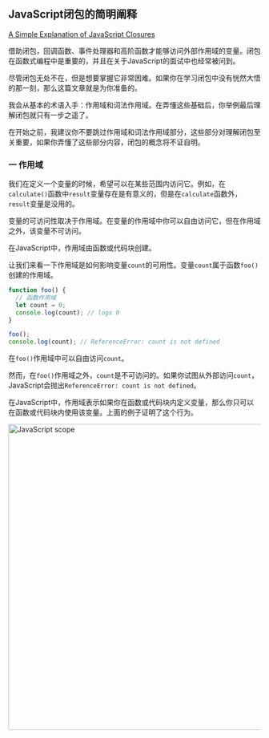 ## JavaScript闭包的简明阐释
[A Simple Explanation of JavaScript Closures](https://dmitripavlutin.com/simple-explanation-of-javascript-closures/)

借助闭包，回调函数、事件处理器和高阶函数才能够访问外部作用域的变量。闭包在函数式编程中是重要的，并且在关于JavaScript的面试中也经常被问到。

尽管闭包无处不在，但是想要掌握它非常困难。如果你在学习闭包中没有恍然大悟的那一刻，那么这篇文章就是为你准备的。

我会从基本的术语入手：作用域和词法作用域。在弄懂这些基础后，你举例最后理解闭包就只有一步之遥了。

在开始之前，我建议你不要跳过作用域和词法作用域部分，这些部分对理解闭包至关重要，如果你弄懂了这些部分内容，闭包的概念将不证自明。

### 一 作用域
我们在定义一个变量的时候，希望可以在某些范围内访问它。例如，在`calculate()`函数中`result`变量存在是有意义的，但是在`calculate`函数外，`result`变量是没用的。

变量的可访问性取决于作用域。在变量的作用域中你可以自由访问它，但在作用域之外，该变量不可访问。

在JavaScript中，作用域由函数或代码块创建。

让我们来看一下作用域是如何影响变量`count`的可用性。变量`count`属于函数`foo()`创建的作用域。

```javascript
function foo() {
  // 函数作用域
  let count = 0;
  console.log(count); // logs 0
}

foo();
console.log(count); // ReferenceError: count is not defined
```

在`foo()`作用域中可以自由访问`count`。

然而，在`foo()`作用域之外，`count`是不可访问的。如果你试图从外部访问`count`，JavaScript会抛出`ReferenceError: count is not defined`。

在JavaScript中，作用域表示如果你在函数或代码块内定义变量，那么你只可以在函数或代码块内使用该变量。上面的例子证明了这个行为。


<img src="../img/javascript-scope-3" width = "536" height = "610" alt="JavaScript scope" />
